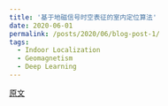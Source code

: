 ```yaml
---
title: '基于地磁信号时空表征的室内定位算法'
date: 2020-06-01
permalink: /posts/2020/06/blog-post-1/
tags:
  - Indoor Localization  
  - Geomagnetism
  - Deep Learning
---
```




[原文](https://zhuanlan.zhihu.com/p/144903171)
